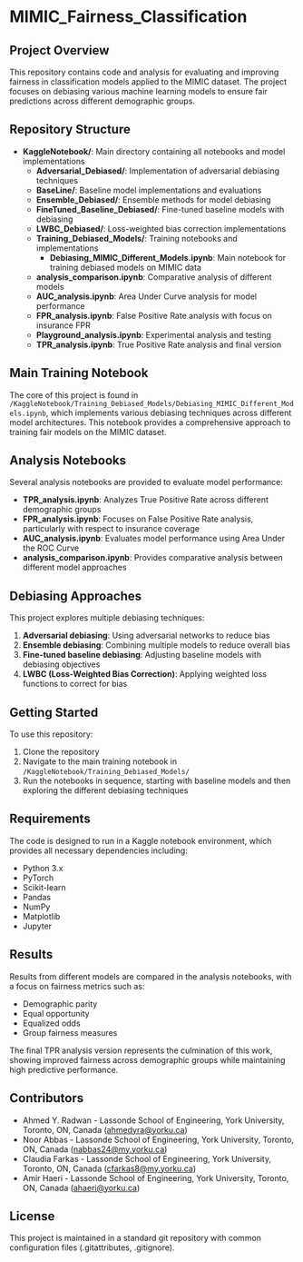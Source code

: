 # MIMIC_Fairness_Classification

## Project Overview
This repository contains code and analysis for evaluating and improving fairness in classification models applied to the MIMIC dataset. The project focuses on debiasing various machine learning models to ensure fair predictions across different demographic groups.

## Repository Structure
- **KaggleNotebook/**: Main directory containing all notebooks and model implementations
  - **Adversarial_Debiased/**: Implementation of adversarial debiasing techniques
  - **BaseLine/**: Baseline model implementations and evaluations
  - **Ensemble_Debiased/**: Ensemble methods for model debiasing
  - **FineTuned_Baseline_Debiased/**: Fine-tuned baseline models with debiasing
  - **LWBC_Debiased/**: Loss-weighted bias correction implementations
  - **Training_Debiased_Models/**: Training notebooks and implementations
    - **Debiasing_MIMIC_Different_Models.ipynb**: Main notebook for training debiased models on MIMIC data
  - **analysis_comparison.ipynb**: Comparative analysis of different models
  - **AUC_analysis.ipynb**: Area Under Curve analysis for model performance
  - **FPR_analysis.ipynb**: False Positive Rate analysis with focus on insurance FPR
  - **Playground_analysis.ipynb**: Experimental analysis and testing
  - **TPR_analysis.ipynb**: True Positive Rate analysis and final version

## Main Training Notebook
The core of this project is found in `/KaggleNotebook/Training_Debiased_Models/Debiasing_MIMIC_Different_Models.ipynb`, which implements various debiasing techniques across different model architectures. This notebook provides a comprehensive approach to training fair models on the MIMIC dataset.

## Analysis Notebooks
Several analysis notebooks are provided to evaluate model performance:
- **TPR_analysis.ipynb**: Analyzes True Positive Rate across different demographic groups
- **FPR_analysis.ipynb**: Focuses on False Positive Rate analysis, particularly with respect to insurance coverage
- **AUC_analysis.ipynb**: Evaluates model performance using Area Under the ROC Curve
- **analysis_comparison.ipynb**: Provides comparative analysis between different model approaches

## Debiasing Approaches
This project explores multiple debiasing techniques:
1. **Adversarial debiasing**: Using adversarial networks to reduce bias
2. **Ensemble debiasing**: Combining multiple models to reduce overall bias
3. **Fine-tuned baseline debiasing**: Adjusting baseline models with debiasing objectives
4. **LWBC (Loss-Weighted Bias Correction)**: Applying weighted loss functions to correct for bias

## Getting Started
To use this repository:
1. Clone the repository
2. Navigate to the main training notebook in `/KaggleNotebook/Training_Debiased_Models/`
3. Run the notebooks in sequence, starting with baseline models and then exploring the different debiasing techniques

## Requirements
The code is designed to run in a Kaggle notebook environment, which provides all necessary dependencies including:
- Python 3.x
- PyTorch
- Scikit-learn
- Pandas
- NumPy
- Matplotlib
- Jupyter

## Results
Results from different models are compared in the analysis notebooks, with a focus on fairness metrics such as:
- Demographic parity
- Equal opportunity
- Equalized odds
- Group fairness measures

The final TPR analysis version represents the culmination of this work, showing improved fairness across demographic groups while maintaining high predictive performance.

## Contributors
- Ahmed Y. Radwan - Lassonde School of Engineering, York University, Toronto, ON, Canada (ahmedyra@yorku.ca)
- Noor Abbas - Lassonde School of Engineering, York University, Toronto, ON, Canada (nabbas24@my.yorku.ca)
- Claudia Farkas - Lassonde School of Engineering, York University, Toronto, ON, Canada (cfarkas8@my.yorku.ca)
- Amir Haeri - Lassonde School of Engineering, York University, Toronto, ON, Canada (ahaeri@yorku.ca)

## License
This project is maintained in a standard git repository with common configuration files (.gitattributes, .gitignore).
